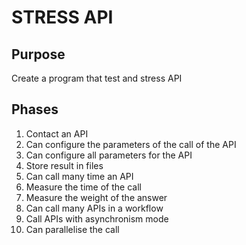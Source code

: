 # STRESS API

## Purpose
Create a program that test and stress API

## Phases 
1. Contact an API 
2. Can configure the parameters of the call of the API
3. Can configure all parameters for the API
4. Store result in files
5. Can call many time an API 
6. Measure the time of the call 
7. Measure the weight of the answer
8. Can call many APIs in a workflow
9. Call APIs with asynchronism mode
10. Can parallelise the call